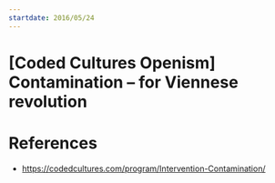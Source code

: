```yaml
---
startdate: 2016/05/24
---
```

# [Coded Cultures Openism] Contamination – for Viennese revolution

# References
* https://codedcultures.com/program/Intervention-Contamination/
